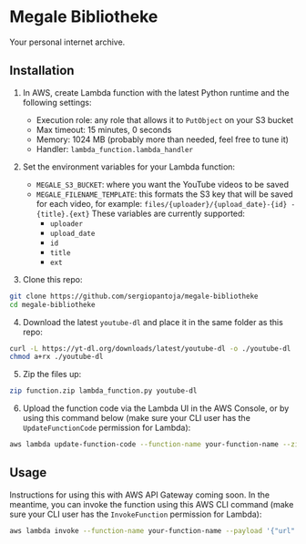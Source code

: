# Megale Bibliotheke
Your personal internet archive.

## Installation
1. In AWS, create Lambda function with the latest Python runtime and the following settings:
   - Execution role: any role that allows it to `PutObject` on your S3 bucket
   - Max timeout: 15 minutes, 0 seconds
   - Memory: 1024 MB (probably more than needed, feel free to tune it)
   - Handler: `lambda_function.lambda_handler`

2. Set the environment variables for your Lambda function:
   - `MEGALE_S3_BUCKET`: where you want the YouTube videos to be saved
   - `MEGALE_FILENAME_TEMPLATE`: this formats the S3 key that will be saved for each video, for example: `files/{uploader}/{upload_date}-{id} - {title}.{ext}` These variables are currently supported:
      - `uploader`
      - `upload_date`
      - `id`
      - `title`
      - `ext`

3. Clone this repo:
```bash
git clone https://github.com/sergiopantoja/megale-bibliotheke
cd megale-bibliotheke
```

4. Download the latest `youtube-dl` and place it in the same folder as this repo:
```bash
curl -L https://yt-dl.org/downloads/latest/youtube-dl -o ./youtube-dl
chmod a+rx ./youtube-dl
```

5. Zip the files up:
```bash
zip function.zip lambda_function.py youtube-dl
```

6. Upload the function code via the Lambda UI in the AWS Console, or by using this command below (make sure your CLI user has the `UpdateFunctionCode` permission for Lambda):
```bash
aws lambda update-function-code --function-name your-function-name --zip-file fileb://function.zip
```

## Usage
Instructions for using this with AWS API Gateway coming soon. In the meantime, you can invoke the function using this AWS CLI command (make sure your CLI user has the `InvokeFunction` permission for Lambda):
```bash
aws lambda invoke --function-name your-function-name --payload '{"url": "https://www.youtube.com/watch?v=dQw4w9WgXcQ"}' outfile
```
